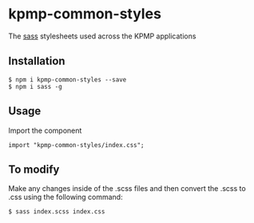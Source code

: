 # kpmp-common-styles
The [sass](https://sass-lang.com/) stylesheets used across the KPMP applications

## Installation

```
$ npm i kpmp-common-styles --save
$ npm i sass -g
```

## Usage

Import the component
```
import "kpmp-common-styles/index.css";
```


## To modify

Make any changes inside of the .scss files and then convert the .scss to .css using the following command:

```
$ sass index.scss index.css
```